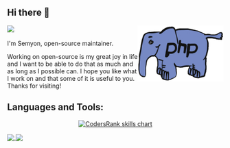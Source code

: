 ## Hi there 👋

<img style="float: right" align="right" src="https://raw.githubusercontent.com/Semyon166/Semyon166/master/php.gif" width="200" />

<p align="left">
<a href="https://github.com/semyon166">
  <img src="https://github-readme-stats.vercel.app/api?username=semyon166&show_icons=true&icon_color=805AD5&text_color=718096&bg_color=ffffff00&hide_title=true&include_all_commits=true&count_private=true&hide_border=true" />
</a>
</p>

I'm Semyon, open-source maintainer.

Working on open-source is my great joy in life and I want to be able to do that as much and as long as I possible can. I hope you like what I work on and that some of it is useful to you. Thanks for visiting!

## Languages and Tools:
<p align="center">
  <a href="https://github.com/semyon166" target="_blank">
    <img src="https://cr-skills-chart-widget.azurewebsites.net/api/api?username=semyon166&skills=JavaScript,SCSS,CSS,HTML,PHP&width=820&bg=transparent&branding=false&show-other-skills=true" alt="CodersRank skills chart"/>
  </a>
</p>
<a href="https://github.com/anuraghazra/github-readme-stats">
  <img height=200 align="center" src="https://github-readme-stats.vercel.app/api?username=semyon166&icon_color=805AD5&text_color=718096&bg_color=ffffff00&hide_border=true" />
</a>
<a href="https://github.com/anuraghazra/convoychat">
  <img height=200 align="center" src="https://github-readme-stats.vercel.app/api/top-langs?username=semyon166&layout=compact&langs_count=8&card_width=320&icon_color=805AD5&text_color=718096&bg_color=ffffff00&hide_border=true" />
</a>

